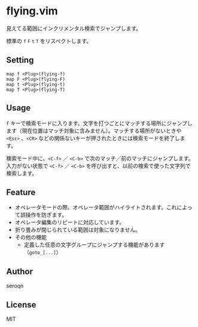 # flying.vim
見えてる範囲にインクリメンタル検索でジャンプします。

標準の `f` `F` `t` `T` をリスペクトします。

## Setting
```vim
map f <Plug>(flying-f)
map F <Plug>(flying-F)
map t <Plug>(flying-t)
map T <Plug>(flying-T)
```

## Usage
`f` キーで検索モードに入ります。文字を打つごとにマッチする場所にジャンプします（現在位置はマッチ対象に含みません）。マッチする場所がないときや `<Esc>` 、`<CR>` などの関係ないキーが押されたときには検索モードを終了します。

検索モード中に、`<C-f>` ／ `<C-b>` で次のマッチ／前のマッチにジャンプします。入力がない状態で `<C-f>` ／ `<C-b>` を呼び出すと、以前の検索で使った文字列で検索します。

## Feature
- オペレータモードの際、オペレータ範囲がハイライトされます。これによって誤操作を防ぎます。
- オペレータ編集のリピートに対応しています。
- 折り畳みが閉じられている範囲は対象になりません。
- その他の機能
  - 定義した任意の文字グループにジャンプする機能があります（`goto_[...]`）

## Author
seroqn

## License
MIT
